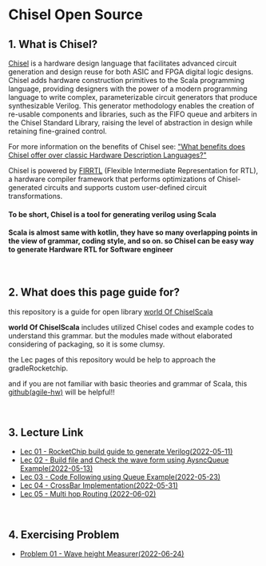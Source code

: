 
# Chisel Open Source


## 1. What is Chisel?

[Chisel](https://github.com/chipsalliance/chisel3) is a hardware design language that facilitates advanced circuit generation and design reuse for both ASIC and FPGA digital logic designs. Chisel adds hardware construction primitives to the Scala programming language, providing designers with the power of a modern programming language to write complex, parameterizable circuit generators that produce synthesizable Verilog. This generator methodology enables the creation of re-usable components and libraries, such as the FIFO queue and arbiters in the Chisel Standard Library, raising the level of abstraction in design while retaining fine-grained control.

For more information on the benefits of Chisel see: ["What benefits does Chisel offer over classic Hardware Description Languages?"](https://stackoverflow.com/questions/53007782/what-benefits-does-chisel-offer-over-classic-hardware-description-languages)

Chisel is powered by [FIRRTL](https://github.com/chipsalliance/firrtl) (Flexible Intermediate Representation for RTL), a hardware compiler framework that performs optimizations of Chisel-generated circuits and supports custom user-defined circuit transformations.

#### To be short, Chisel is a tool for generating verilog using Scala

#### Scala is almost same with kotlin, they have so many overlapping points in the view of grammar, coding style, and so on. so Chisel can be easy way to generate Hardware RTL for Software engineer

<br> 

## 2. What does this page guide for?

this repository is a guide for open library [world Of ChiselScala](https://github.com/yoonhyeonjoon/World-Of-ChiselScala)

**world Of ChiselScala** includes utilized Chisel codes and example codes to understand this grammar. but the modules made without elaborated considering of packaging, so it is some clumsy.   

the Lec pages of this repository would be help to approach the gradleRocketchip. 

and if you are not familiar with basic theories and grammar of Scala, this [github(agile-hw)](https://github.com/agile-hw/lectures/) will be helpful!!  

<br> 

## 3. Lecture Link

- [Lec 01 - RocketChip build guide to generate Verilog(2022-05-11)](lec01-SettingGuide.md)
- [Lec 02 - Build file and Check the wave form using AysncQueue Example(2022-05-13)](lec02-AsyncQueue.md)
- [Lec 03 - Code Following using Queue Example(2022-05-23)](lec03-Queue.md)
- [Lec 04 - CrossBar Implementation(2022-05-31)](lec04-CrossBar.md)
- [Lec 05 - Multi hop Routing (2022-06-02)](lec05-MultihopRouting.md)

<br> 
 
## 4. Exercising Problem

- [Problem 01 - Wave height Measurer(2022-06-24)](problem01-WaveHeightMeasurer.md)

<br>

